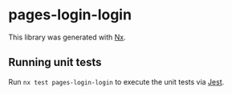 # pages-login-login

This library was generated with [Nx](https://nx.dev).

## Running unit tests

Run `nx test pages-login-login` to execute the unit tests via [Jest](https://jestjs.io).
